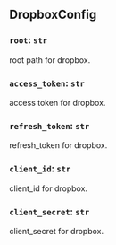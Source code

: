 ## DropboxConfig

### `root`: `str`

root path for dropbox.

### `access_token`: `str`

access token for dropbox.

### `refresh_token`: `str`

refresh_token for dropbox.

### `client_id`: `str`

client_id for dropbox.

### `client_secret`: `str`

client_secret for dropbox.

